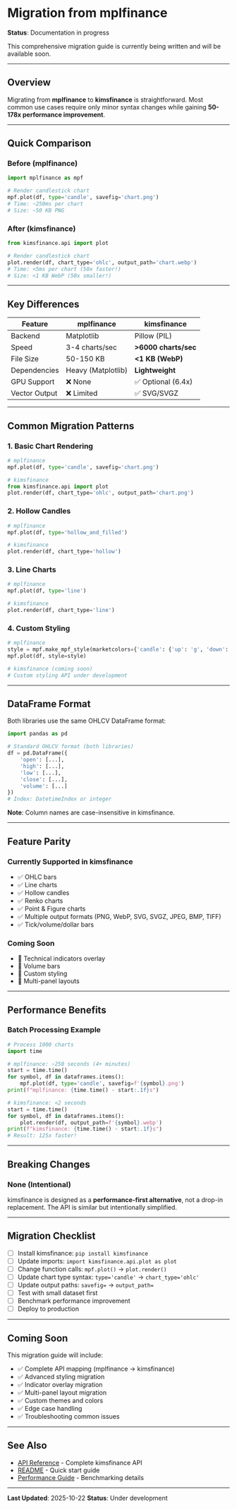 # Migration from mplfinance

**Status**: Documentation in progress

This comprehensive migration guide is currently being written and will be available soon.

---

## Overview

Migrating from **mplfinance** to **kimsfinance** is straightforward. Most common use cases require only minor syntax changes while gaining **50-178x performance improvement**.

---

## Quick Comparison

### Before (mplfinance)

```python
import mplfinance as mpf

# Render candlestick chart
mpf.plot(df, type='candle', savefig='chart.png')
# Time: ~250ms per chart
# Size: ~50 KB PNG
```

### After (kimsfinance)

```python
from kimsfinance.api import plot

# Render candlestick chart
plot.render(df, chart_type='ohlc', output_path='chart.webp')
# Time: <5ms per chart (50x faster!)
# Size: <1 KB WebP (50x smaller!)
```

---

## Key Differences

| Feature | mplfinance | kimsfinance |
|---------|------------|-------------|
| Backend | Matplotlib | Pillow (PIL) |
| Speed | 3-4 charts/sec | **>6000 charts/sec** |
| File Size | 50-150 KB | **<1 KB (WebP)** |
| Dependencies | Heavy (Matplotlib) | **Lightweight** |
| GPU Support | ❌ None | ✅ Optional (6.4x) |
| Vector Output | ❌ Limited | ✅ SVG/SVGZ |

---

## Common Migration Patterns

### 1. Basic Chart Rendering

```python
# mplfinance
mpf.plot(df, type='candle', savefig='chart.png')

# kimsfinance
from kimsfinance.api import plot
plot.render(df, chart_type='ohlc', output_path='chart.png')
```

### 2. Hollow Candles

```python
# mplfinance
mpf.plot(df, type='hollow_and_filled')

# kimsfinance
plot.render(df, chart_type='hollow')
```

### 3. Line Charts

```python
# mplfinance
mpf.plot(df, type='line')

# kimsfinance
plot.render(df, chart_type='line')
```

### 4. Custom Styling

```python
# mplfinance
style = mpf.make_mpf_style(marketcolors={'candle': {'up': 'g', 'down': 'r'}})
mpf.plot(df, style=style)

# kimsfinance (coming soon)
# Custom styling API under development
```

---

## DataFrame Format

Both libraries use the same OHLCV DataFrame format:

```python
import pandas as pd

# Standard OHLCV format (both libraries)
df = pd.DataFrame({
    'open': [...],
    'high': [...],
    'low': [...],
    'close': [...],
    'volume': [...]
})
# Index: DatetimeIndex or integer
```

**Note**: Column names are case-insensitive in kimsfinance.

---

## Feature Parity

### Currently Supported in kimsfinance

- ✅ OHLC bars
- ✅ Line charts
- ✅ Hollow candles
- ✅ Renko charts
- ✅ Point & Figure charts
- ✅ Multiple output formats (PNG, WebP, SVG, SVGZ, JPEG, BMP, TIFF)
- ✅ Tick/volume/dollar bars

### Coming Soon

- 🚧 Technical indicators overlay
- 🚧 Volume bars
- 🚧 Custom styling
- 🚧 Multi-panel layouts

---

## Performance Benefits

### Batch Processing Example

```python
# Process 1000 charts
import time

# mplfinance: ~250 seconds (4+ minutes)
start = time.time()
for symbol, df in dataframes.items():
    mpf.plot(df, type='candle', savefig=f'{symbol}.png')
print(f"mplfinance: {time.time() - start:.1f}s")

# kimsfinance: <2 seconds
start = time.time()
for symbol, df in dataframes.items():
    plot.render(df, output_path=f'{symbol}.webp')
print(f"kimsfinance: {time.time() - start:.1f}s")
# Result: 125x faster!
```

---

## Breaking Changes

### None (Intentional)

kimsfinance is designed as a **performance-first alternative**, not a drop-in replacement. The API is similar but intentionally simplified.

---

## Migration Checklist

- [ ] Install kimsfinance: `pip install kimsfinance`
- [ ] Update imports: `import kimsfinance.api.plot as plot`
- [ ] Change function calls: `mpf.plot()` → `plot.render()`
- [ ] Update chart type syntax: `type='candle'` → `chart_type='ohlc'`
- [ ] Update output paths: `savefig=` → `output_path=`
- [ ] Test with small dataset first
- [ ] Benchmark performance improvement
- [ ] Deploy to production

---

## Coming Soon

This migration guide will include:

- ✅ Complete API mapping (mplfinance → kimsfinance)
- ✅ Advanced styling migration
- ✅ Indicator overlay migration
- ✅ Multi-panel layout migration
- ✅ Custom themes and colors
- ✅ Edge case handling
- ✅ Troubleshooting common issues

---

## See Also

- [API Reference](API.md) - Complete kimsfinance API
- [README](../README.md) - Quick start guide
- [Performance Guide](PERFORMANCE.md) - Benchmarking details

---

**Last Updated**: 2025-10-22
**Status**: Under development
